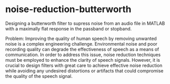 # noise-reduction-butterworth
Designing a butterworth filter to supress noise from an audio file in MATLAB with a maximally flat response in the passband or stopband.

Problem:
Improving the quality of human speech by removing unwanted noise is a complex engineering challenge. Environmental noise and poor recording quality can degrade the effectiveness of speech as a means of communication. In order to address this issue, noise reduction techniques must be employed to enhance the clarity of speech signals. However, it is crucial to design filters with great care to achieve effective noise reduction while avoiding any undesired distortions or artifacts that could compromise the quality of the speech signal.

